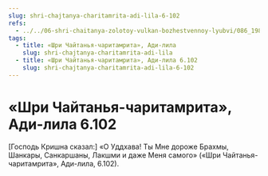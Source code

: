 ```yaml
---
slug: shri-chajtanya-charitamrita-adi-lila-6-102
refs:
  - ../../06-shri-chaitanya-zolotoy-vulkan-bozhestvennoy-lyubvi/086_1982-02-18-a5_sridharmj_sokrovenniy_dar_mahaprabhu.md
tags:
  - title: «Шри Чайтанья-чаритамрита», Ади-лила
    slug: shri-chajtanya-charitamrita-adi-lila
  - title: «Шри Чайтанья-чаритамрита», Ади-лила 6.102
    slug: shri-chajtanya-charitamrita-adi-lila-6-102
---
```


# «Шри Чайтанья-чаритамрита», Ади-лила 6.102

[Господь Кришна сказал:] «О Уддхава! Ты Мне дороже Брахмы, Шанкары, Санкаршаны, Лакшми и даже Меня самого» («Шри Чайтанья-чаритамрита», Ади-лила, 6.102).

